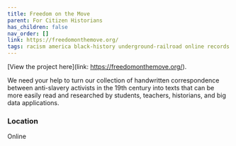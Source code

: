 ```yaml
---
title: Freedom on the Move
parent: For Citizen Historians
has_children: false
nav_order: []
link: https://freedomonthemove.org/
tags: racism america black-history underground-railroad online records
---
```


[View the project here](link: https://freedomonthemove.org/).

We need your help to turn our collection of handwritten correspondence between anti-slavery activists in the 19th century into texts that can be more easily read and researched by students, teachers, historians, and big data applications.

### Location
Online
